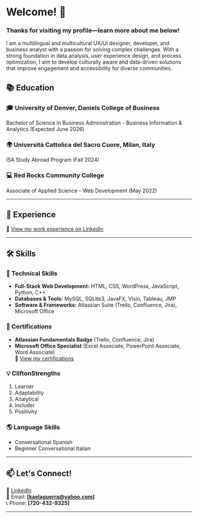# Welcome! 👋  
### Thanks for visiting my profile—learn more about me below!  

I am a multilingual and multicultural UX/UI designer, developer, and business analyst with a passion for solving complex challenges. With a strong foundation in data analysis, user experience design, and process optimization, I aim to develop culturally aware and data-driven solutions that improve engagement and accessibility for diverse communities.


## 📚 Education  
### 🎓 University of Denver, Daniels College of Business  
Bachelor of Science in Business Administration - Business Information & Analytics (Expected June 2026)  

### 🌍 Università Cattolica del Sacro Cuore, Milan, Italy  
ISA Study Abroad Program (Fall 2024)  

### 💻 Red Rocks Community College  
Associate of Applied Science - Web Development (May 2022)  

---

## 💼 Experience  
🔗 [View my work experience on LinkedIn](https://www.linkedin.com/in/kaela-guerra/)  

---

## 🛠 Skills  

### 🔹 Technical Skills  
- **Full-Stack Web Development:** HTML, CSS, WordPress, JavaScript, Python, C++  
- **Databases & Tools:** MySQL, SQLite3, JavaFX, Visio, Tableau, JMP  
- **Software & Frameworks:** Atlassian Suite (Trello, Confluence, Jira), Microsoft Office  

### 📜 Certifications  
- **Atlassian Fundamentals Badge** (Trello, Confluence, Jira)  
- **Microsoft Office Specialist** (Excel Associate, PowerPoint Associate, Word Associate)  
🔗 [View my certifications](https://www.credly.com/earner/earned/badge/61a1e7d9-f2bd-4836-a8c4-f9a312d92e6e)  

### 💡 CliftonStrengths  
1. Learner
2. Adaptability
3. Analytical  
4. Includer
5. Positivity

### 🌎 Language Skills  
- Conversational Spanish
- Beginner Conversational Italian

---

## 📫 Let's Connect!  
💼 [LinkedIn](https://www.linkedin.com/in/kaela-guerra/)  
📧 Email: **[kaelaguerra@yahoo.com]**  
📞 Phone: **[720-432-9325]**  

---
